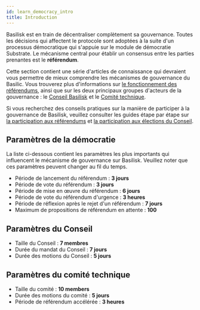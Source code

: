 ```yaml
---
id: learn_democracy_intro
title: Introduction
---
```


Basilisk est en train de décentraliser complètement sa gouvernance. Toutes les décisions qui affectent le protocole sont adoptées à la suite d'un processus démocratique qui s'appuie sur le module de démocratie Substrate. Le mécanisme central pour établir un consensus entre les parties prenantes est le **référendum**.

Cette section contient une série d'articles de connaissance qui devraient vous permettre de mieux comprendre les mécanismes de gouvernance du Basilic. Vous trouverez plus d'informations sur [le fonctionnement des référendums](/learn_democracy_referenda), ainsi que sur les deux principaux groupes d'acteurs de la gouvernance : le [Conseil Basilisk](/learn_democracy_council) et le [Comité technique](/learn_democracy_technical_committee).

Si vous recherchez des conseils pratiques sur la manière de participer à la gouvernance de Basilisk, veuillez consulter les guides étape par étape sur [la participation aux référendums](/howto_democracy_referenda) et [la participation aux élections du Conseil](/howto_democracy_council_elections).

## Paramètres de la démocratie
La liste ci-dessous contient les paramètres les plus importants qui influencent le mécanisme de gouvernance sur Basilisk. Veuillez noter que ces paramètres peuvent changer au fil du temps.

* Période de lancement du référendum : **3 jours**
* Période de vote du référendum : **3 jours**
* Période de mise en œuvre du référendum : **6 jours**
* Période de vote du référendum d'urgence : **3 heures**
* Période de réflexion après le rejet d'un référendum : **7 jours**
* Maximum de propositions de référendum en attente : **100**

## Paramètres du Conseil
* Taille du Conseil : **7 membres**
* Durée du mandat du Conseil : **7 jours**
* Durée des motions du Conseil : **5 jours**

## Paramètres du comité technique
* Taille du comité : **10 members**
* Durée des motions du comité : **5 jours**
* Période de référendum accélérée : **3 heures**
